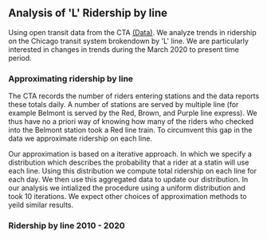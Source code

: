 ## Analysis of 'L' Ridership by line

Using open transit data from the CTA [(Data)](https://data.cityofchicago.org/Transportation/CTA-Ridership-L-Station-Entries-Daily-Totals/5neh-572f). We analyze trends in ridership on the Chicago transit system brokendown by 'L' line. We are particularly interested in changes in trends during the March 2020 to present time period.

### Approximating ridership by line

The CTA records the number of riders entering stations and the data reports these totals daily. A number of stations are served by multiple line (for example Belmont is served by the Red, Brown, and Purple line express). We thus have no a priori way of knowing how many of the riders who checked into the Belmont station took a Red line train. To circumvent this gap in the data we approximate ridership on each line. 

Our approximation is based on a iterative approach. In which we specify a distribution which describes the probability that a rider at a statin will use each line. Using this distribution we compute total ridership on each line for each day. We then use this aggregated data to update our distribution. In our analysis we intialized the procedure using a uniform distribution and took 10 iterations. We expect other choices of approximation methods to yeild similar results.

### Ridership by line 2010 - 2020


